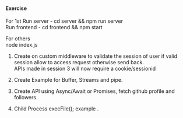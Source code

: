 #### Exercise 

For 1st
Run server - cd server && npm run server  
Run frontend - cd frontend && npm start

For others  
node index.js

1. Create on custom middleware to validate the session of user if valid session allow to access request otherwise send back.  
APIs made in session 3 will now require a cookie/sessionid

2. Create Example for Buffer, Streams and pipe.

3. Create API using Async/Await or Promises, fetch github profile and followers.

4. Child Process execFile(); example .